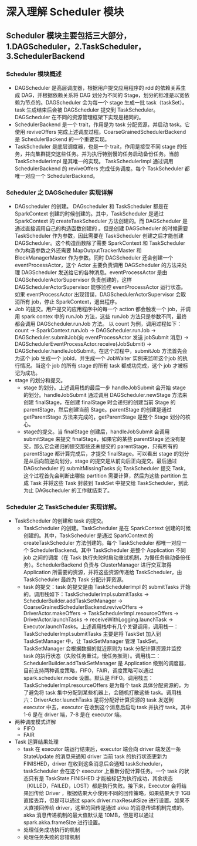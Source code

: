 # 深入理解 Scheduler 模块
## Scheduler 模块主要包括三大部分，1.DAGScheduler，2.TaskScheduler，3.SchedulerBackend
### Scheduler 模块概述
   * DAGScheduler 是高层调度器，根据用户提交应用程序的 rdd 的依赖关系生成 DAG，并根据依赖关系将 DAG 划分为不同的 Stage，划分的标准是以宽依赖为节点的。DAGScheduler 会为每一个 stage 生成一批 task（taskSet）。task 生成结束后会被 DAGScheduler 提交到 TaskScheduler。DAGScheduler 在不同的资源管理框架下实现是相同的。
   * SchedulerBackend 是一个 trait，作用是为 task 分配资源，并启动 task。它使用 reviveOffers 完成上述调度过程。CoarseGrainedSchedulerBackend 是 SchedulerBackend 的一个重要实现。
   * TaskScheduler 是底层调度器，也是一个 trait，作用是接受不同 stage 的任务，并向集群提交这些任务。并为执行特别慢的任务启动备份任务。当前 TaskSchedulerImpl 是其唯一的实现。 TaskSchedulerImpl 通过调用 SchedulerBackend 的 reviveOffers 完成任务调度。每个 TaskScheduler 都唯一对应一个 SchedulerBackend。
   
### Scheduler 之 DAGScheduler 实现详解
   * DAGscheduler 的创建。 DAGscheduler 和 TaskScheduler 都是在 SparkContext 创建的时候创建的。其中，TaskScheduler 是通过 SparkContext 的 createTaskScheduler 方法创建的。而 DAGScheduler 是通过直接调用自己的构造函数创建的 。但是创建 DAGScheduler 的时候需要 TaskScheduler 作为参数，因此需要在 TaskScheduler 创建之后才能创建 DAGScheduler。这个构造函数除了需要 SparkContext 和 TaskScheduler 作为构造参数之外还需要 MapOutputTrackerMaster 和 BlockManagerMaster 作为参数。同时 DAGScheduler 还会创建一个 eventProcessActor，这个 Actor 主要负责调用 DAGScheduler 的方法来处理 DAGScheduler 发送给它的各种消息。eventProcessActor 是由 DAGSchedulerActorSupervisor 负责创建的，这样 DAGSchedulerActorSupervisor 能够监控 eventProcessActor 运行状态。如果 eventProcessActor 出现错误，DAGSchedulerActorSupervisor 会取消所有 job，停止 SparkContext，退出程序。
   * Job 的提交。用户提交的应用程序中的每一个 action 都会触发一个 job，并调用 spark contex 中的 runJob 方法，这些 runJob 方法只是参数不同，最终都会调用 DAGScheduler.runJob 方法。 以 count 为例，调用过程如下：count -> SparkContext.runJob -> DAGScheduler.runJob -> DAGScheduler.submitJob(向 eventProcessActor 发送 jobSubmit 消息) -> DAGSchedulerEventProcessActor.receive(JobSubmit) -> DAGScheduler.handleJobSubmit。在这个过程中，submitJob 方法首先会为这个 job 生成一个 jobId，并生成一个 JobWaiter 实例来监听这个job 的执行情况。当这个 job 的所有 stage 的所有 task 都成功完成，这个 job 才被标记为成功。
   * stage 的划分和提交。
       - stage 的划分。上述调用栈的最后一步 handleJobSubmit 会开始 stage 的划分。handleJobSubmit 通过调用 DAGScheduler.newStage 方法来创建 finalStage，在创建 finalStage 时会递归的创建当前 Stage 的 parentStage，然后创建当前 Stage。parentStage 的创建是通过 getParentStage 方法来完成的，getParentStage 是整个 Stage 划分的核心。
       - stage的提交。当 finalStage 创建后，handleJobSubmit 会调用 submitStage 来提交 finalStage，如果它的某些 parentStage 还没有提交，那么它会递归的提交那些还未提交的 parentStage，只有所有的 parentStage 都计算完成后，才提交 finalStage。可以看出 stage 的划分是从后向前逆向划分，stage 的提交是从前向后正向提交。最后通过 DAGscheduler 的 submitMissingTasks 向 TaskScheduler 提交 Task，这个过程首先会判断出哪些 partition 需要计算，然后为这些 partition 生成 Task 并将这些 Task 封装到 TaskSet 中提交给 TaskScheduler，到此为止 DAGscheduler 的工作就结束了。  
                
### Scheduler 之 TaskScheduler 实现详解。 
   * TaskScheduler 的创建和 task 的提交。
       - TaskScheduler 的创建。TaskScheduler 是在 SparkContext 创建的时候创建的。其中，TaskScheduler 是通过 SparkContext 的 createTaskScheduler 方法创建的。每个 TaskScheduler 都唯一对应一个 SchedulerBackend。其中 TaskScheduler 是整个 Application 不同 job 之间的调度（在 Task 执行失败时启动重试机制，为慢任务启动备份任务）。SchedulerBackend 负责与 ClusterManager 进行交互取得 Application 所需要的资源，并将这些资源传递给 TaskScheduler，由 TaskScheduler 最终为 Task 分配计算资源。
       - task 的提交：task 的提交是由 TaskSchedulerImpl 的 submitTasks 开始的。调用栈如下：TaskSchedulerImpl.submitTasks -> SchedulerBuilder.addTaskSetManager -> CoarseGrainedSchedulerBackend.reviveOffers -> DriverActor.makeOffers -> TaskSchedulerImpl.resourceOffers -> DriverActor.launchTasks -> receiveWithLogging.launchTask -> Executor.launchTasks。上述调用栈中有几个关键调用，调用栈一：TaskSchedulerImpl.submitTasks 主要是将 TaskSet 加入到 TaskSetManager 中，让 TaskSetManager 管理 TaskSet。TaskSetManager 会根据数据的就近原则为 task 分配计算资源并监控 task 的执行状态（失败任务重试，慢任务推测）。调用栈二：SchedulerBuilder.addTaskSetManager 是 Application 级别的调度器，目前支持两种调度策略，FIFO，FAIR，调度策略可以通过 spark.scheduler.mode 设置。默认是 FIFO。调用栈五：TaskSchedulerImpl.resourceOffers 是为每个 task 具体分配资源的，为了避免将 task 集中分配到某些机器上，会随机打散这些 task。调用栈六：DriverActor.launchTasks 是将分配好计算资源的 task 发送到 executor 中去，executor 在收到这个消息后启动 task 并执行 task。其中 1-6 是在 driver 端，7-8 是在 executor 端。
   * 两种调度模式详解
       - FIFO
       - FAIR
   * Task 运算结果处理
       - task 在 executor 端运行结束后，executor 端会向 driver 端发送一条 StateUpdate 的消息来通知 driver 当前 task 的执行状态更新为 FINISHED，driver 在收到这条消息后会通知 taskScheduler，taskScheduler 会在这个 executor 上重新分配计算任务。一个 task 的状态只有是 TaskState.FINISHED 才能被标记为执行成功，其余状态（KILLED，FAILED，LOST）都是执行失败。接下来，Executor 会将结果回传给 Driver ，根据结果大小使用不同的回传策略，如果结果大于 1GB 直接丢弃，但是可以通过 spark.driver.maxResultSize 进行设置。如果不大直接回传给 driver，这里的回传是通过 akka 的消息传递机制完成的。akka 消息传递机制的最大值默认是 10MB，但是可以通过 spark.akka.frameSize 进行设置。
       - 处理任务成功执行的机制
       - 处理任务失败的容错机制